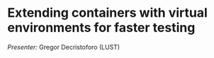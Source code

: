 # Extending containers with virtual environments for faster testing

*Presenter:* Gregor Decristoforo (LUST)

